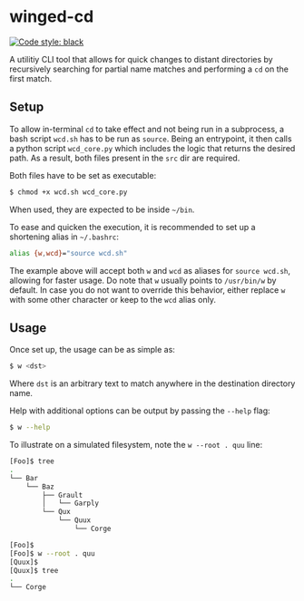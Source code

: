 # winged-cd

[![Code style: black](https://img.shields.io/badge/style-black-000000.svg)](https://github.com/psf/black)

A utilitiy CLI tool that allows for quick changes to distant directories by recursively searching for partial name
matches and performing a `cd` on the first match.

## Setup

To allow in-terminal `cd` to take effect and not being run in a subprocess, a bash script `wcd.sh` has to be run
as `source`. Being an entrypoint, it then calls a python script `wcd_core.py` which includes the logic that returns the
desired path. As a result, both files present in the `src` dir are required.

Both files have to be set as executable:

```bash
$ chmod +x wcd.sh wcd_core.py
```

When used, they are expected to be inside `~/bin`.

To ease and quicken the execution, it is recommended to set up a shortening alias in `~/.bashrc`:

```bash
alias {w,wcd}="source wcd.sh"
```

The example above will accept both `w` and `wcd` as aliases for `source wcd.sh`, allowing for faster usage. Do note
that `w` usually points to `/usr/bin/w` by default. In case you do not want to override this behavior, either
replace `w` with some other character or keep to the `wcd` alias only.

## Usage

Once set up, the usage can be as simple as:

```bash
$ w <dst>
```

Where `dst` is an arbitrary text to match anywhere in the destination directory name.

Help with additional options can be output by passing the `--help` flag:

```bash
$ w --help
```

To illustrate on a simulated filesystem, note the `w --root . quu` line:

```bash
[Foo]$ tree
.
└── Bar
    └── Baz
        ├── Grault
        │   └── Garply
        └── Qux
            └── Quux
                └── Corge

[Foo]$ 
[Foo]$ w --root . quu
[Quux]$ 
[Quux]$ tree
.
└── Corge
```

